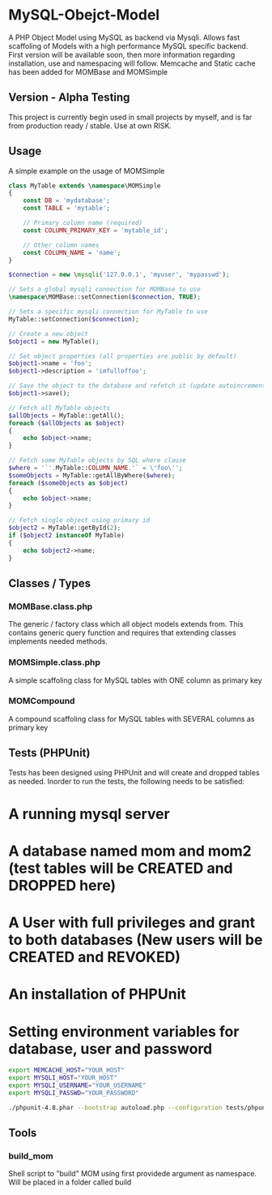 # MySQL-Obejct-Model

A PHP Object Model using MySQL as backend via Mysqli. Allows fast scaffoling of Models with a high performance MySQL specific backend.
First version will be available soon, then more information regarding installation, use and namespacing will follow.
Memcache and Static cache has been added for MOMBase and MOMSimple

## Version - Alpha Testing
This project is currently begin used in small projects by myself, and is far from production ready / stable.
Use at own RISK.

## Usage
A simple example on the usage of MOMSimple
```php
class MyTable extends \namespace\MOMSimple
{
	const DB = 'mydatabase';
	const TABLE = 'mytable';

	// Primary column name (required)
	const COLUMN_PRIMARY_KEY = 'mytable_id';

	// Other column names
	const COLUMN_NAME = 'name';
}

$connection = new \mysqli('127.0.0.1', 'myuser', 'mypasswd');

// Sets a global mysqli connection for MOMBase to use
\namespace\MOMBase::setConnection($connection, TRUE);

// Sets a specific mysqli connection for MyTable to use
MyTable::setConnection($connection);

// Create a new object
$object1 = new MyTable();

// Set object properties (all properties are public by default)
$object1->name = 'foo';
$object1->description = 'imfulloffoo';

// Save the object to the database and refetch it (update autoincrements, timestamps and other default values
$object1->save();

// Fetch all MyTable objects
$allObjects = MyTable::getAll();
foreach ($allObjects as $object)
{
	echo $object->name;
}

// Fetch some MyTable objects by SQL where clause
$where = '`'.MyTable::COLUMN_NAME.'` = \'foo\'';
$someObjects = MyTable::getAllByWhere($where);
foreach ($someObjects as $object)
{
	echo $object->name;
}

// Fetch single object using primary id
$object2 = MyTable::getById(2);
if ($object2 instanceOf MyTable)
{
	echo $object2->name;
}
```

## Classes / Types

### MOMBase.class.php
The generic / factory class which all object models extends from. This contains generic query function and requires that extending classes implements needed methods.

### MOMSimple.class.php
A simple scaffoling class for MySQL tables with ONE column as primary key

### MOMCompound
A compound scaffoling class for MySQL tables with SEVERAL columns as primary key

## Tests (PHPUnit)
Tests has been designed using PHPUnit and will create and dropped tables as needed. 
Inorder to run the tests, the following needs to be satisfied:

# A running mysql server
# A database named mom and mom2 (test tables will be CREATED and DROPPED here)
# A User with full privileges and grant to both databases (New users will be CREATED and REVOKED)
# An installation of PHPUnit
# Setting environment variables for database, user and password


```sh
export MEMCACHE_HOST="YOUR_HOST"
export MYSQLI_HOST="YOUR_HOST"
export MYSQLI_USERNAME="YOUR_USERNAME"
export MYSQLI_PASSWD="YOUR_PASSWORD"

./phpunit-4.8.phar --bootstrap autoload.php --configuration tests/phpunit.xml --colors -v --debug
```

## Tools 
### build_mom 
Shell script to "build" MOM using first providede argument as namespace.
Will be placed in a folder called build
